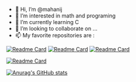 - 👋 Hi, I’m @mahanij
- 👀 I’m interested in math and programing
- 🌱 I’m currently learning C
- 💞️ I’m looking to collaborate on ...
- 📫 My favorite repositories are : 


<!---
mahanij/mahanij is a ✨ special ✨ repository because its `README.md` (this file) appears on your GitHub profile.
You can click the Preview link to take a look at your changes.
--->
[![Readme Card](https://github-readme-stats.vercel.app/api/pin/?username=mahanij&repo=simple_calculator_C&show_icons=true&theme=dark)](https://github.com/anuraghazra/github-readme-stats) [![Readme Card](https://github-readme-stats.vercel.app/api/pin/?username=mahanij&repo=decomposer_python&show_icons=true&theme=dark)](https://github.com/anuraghazra/github-readme-stats) [![Readme Card](https://github-readme-stats.vercel.app/api/pin/?username=mahanij&repo=prime_explorer_python&show_icons=true&theme=merko)](https://github.com/anuraghazra/github-readme-stats)

[![Readme Card](https://github-readme-stats.vercel.app/api/pin/?username=mahanij&repo=nextBlogApp&show_icons=true&theme=dark)](https://github.com/anuraghazra/github-readme-stats)


[![Anurag's GitHub stats](https://github-readme-stats.vercel.app/api?username=mahanij&show_icons=true&theme=dark)](https://github.com/anuraghazra/github-readme-stats)
